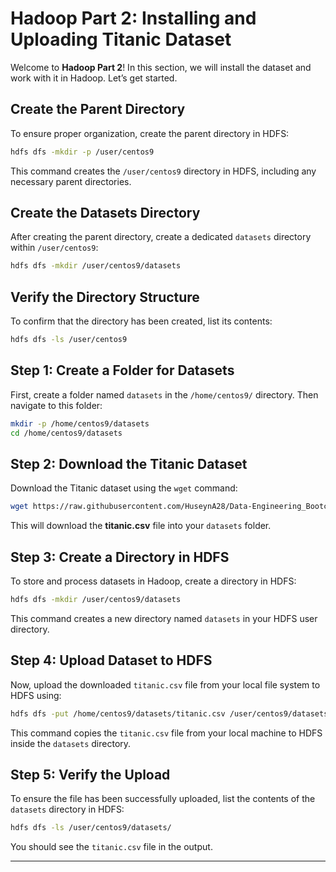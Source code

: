 # Hadoop Part 2: Installing and Uploading Titanic Dataset

Welcome to **Hadoop Part 2**! In this section, we will install the dataset and work with it in Hadoop. Let’s get started.

## Create the Parent Directory

To ensure proper organization, create the parent directory in HDFS:

```bash
hdfs dfs -mkdir -p /user/centos9
```

This command creates the `/user/centos9` directory in HDFS, including any necessary parent directories.

## Create the Datasets Directory

After creating the parent directory, create a dedicated `datasets` directory within `/user/centos9`:

```bash
hdfs dfs -mkdir /user/centos9/datasets
```

## Verify the Directory Structure

To confirm that the directory has been created, list its contents:

```bash
hdfs dfs -ls /user/centos9
```

## Step 1: Create a Folder for Datasets

First, create a folder named `datasets` in the `/home/centos9/` directory. Then navigate to this folder:

```bash
mkdir -p /home/centos9/datasets
cd /home/centos9/datasets
```

## Step 2: Download the Titanic Dataset

Download the Titanic dataset using the `wget` command:

```bash
wget https://raw.githubusercontent.com/HuseynA28/Data-Engineering_Bootcamp/refs/heads/main/datasets/titanic.csv
```

This will download the **titanic.csv** file into your `datasets` folder.

## Step 3: Create a Directory in HDFS

To store and process datasets in Hadoop, create a directory in HDFS:

```bash
hdfs dfs -mkdir /user/centos9/datasets
```

This command creates a new directory named `datasets` in your HDFS user directory.

## Step 4: Upload Dataset to HDFS

Now, upload the downloaded `titanic.csv` file from your local file system to HDFS using:

```bash
hdfs dfs -put /home/centos9/datasets/titanic.csv /user/centos9/datasets/
```

This command copies the `titanic.csv` file from your local machine to HDFS inside the `datasets` directory.

## Step 5: Verify the Upload

To ensure the file has been successfully uploaded, list the contents of the `datasets` directory in HDFS:

```bash
hdfs dfs -ls /user/centos9/datasets/
```

You should see the `titanic.csv` file in the output.

---

